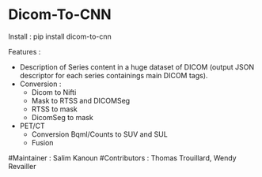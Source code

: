 # Dicom-To-CNN

Install : pip install dicom-to-cnn 

Features : 
- Description of Series content in a huge dataset of DICOM (output JSON descriptor for each series containings main DICOM tags).
- Conversion  :
  - Dicom to Nifti
  - Mask to RTSS and DICOMSeg
  - RTSS to mask
  - DicomSeg to mask 
- PET/CT
  - Conversion Bqml/Counts to SUV and SUL
  - Fusion


#Maintainer  : Salim Kanoun
#Contributors : Thomas Trouillard, Wendy Revailler
